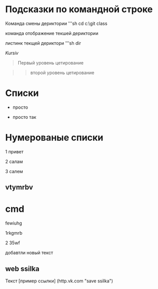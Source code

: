 # Подсказки по командной строке 

Команда смены дериктории '''sh
cd  c:\git class

команда отображение текшей дериктории 

листинк текщей дериктори '''sh dir

*Kursiv*

>Первый уровень цетирование 

>>второй уровень цетирование  

# Списки 

* просто

* просто так 

# Нумерованые списки 
1 привет 

2 салам 

3 салем 

## vtymrbv 
# cmd
fewiuhg

1rkgmrb

2 35wf

 добавтли новый текст 


 ## web ssilka

 Текст [пример ссылки] (http.vk.com "save ssilka")